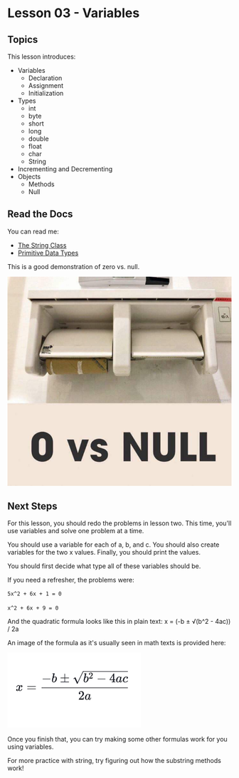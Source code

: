 # Lesson 03 - Variables

## Topics

This lesson introduces:

- Variables
  - Declaration
  - Assignment
  - Initialization
- Types
  - int
  - byte
  - short
  - long
  - double
  - float
  - char
  - String
- Incrementing and Decrementing
- Objects
  - Methods
  - Null

## Read the Docs

You can read me:

- [The String Class](https://docs.oracle.com/en/java/javase/11/docs/api/java.base/java/lang/String.html)
- [Primitive Data Types](https://docs.oracle.com/javase/tutorial/java/nutsandbolts/datatypes.html)

This is a good demonstration of zero vs. null.

![Null vs. Zero](./null-zero.jpg)

## Next Steps

For this lesson, you should redo the problems in lesson two. This time, you'll use variables and solve one problem at a time.

You should use a variable for each of a, b, and c. You should also create variables for the two x values. Finally, you should print the values.

You should first decide what type all of these variables should be.

If you need a refresher, the problems were:

    5x^2 + 6x + 1 = 0

    x^2 + 6x + 9 = 0

And the quadratic formula looks like this in plain text: x = (-b ± √(b^2 - 4ac)) / 2a

An image of the formula as it's usually seen in math texts is provided here:

![quadratic formula image](../Lesson-02-Numeric-Operations/quadratic.png)

Once you finish that, you can try making some other formulas work for you using variables.

For more practice with string, try figuring out how the substring methods work!
